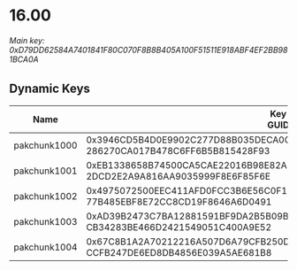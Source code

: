 # 16.00

###### *Main key: 0xD79DD62584A7401841F80C070F8B8B405A100F51511E918ABF4EF2BB981BCA0A*

## Dynamic Keys

| Name         | Key<br/>GUID                                                                                            |
|--------------|---------------------------------------------------------------------------------------------------------|
| pakchunk1000 | 0x3946CD5B4D0E9902C277D88B035DECA0C538C18B5DD114DCFA5124A0F76F1785<br/>286270CA017B478C6FF6B5B815428F93 |
| pakchunk1001 | 0xEB1338658B74500CA5CAE22016B98E82AE1F6151F60A113340D725F0A190174A<br/>2DCD2E2A9A816AA9035999F8E6F85F6E |
| pakchunk1002 | 0x4975072500EEC411AFD0FCC3B6E56C0F1372B9B1BFA601FDB3D14CBE2992D184<br/>77B485EBF8E72CC8CD19F8646A6D0491 |
| pakchunk1003 | 0xAD39B2473C7BA12881591BF9DA2B5B09B00594B232ED6E9D6680DC7F24CC9B2A<br/>CB34283BE466D2421549051C400A9E52 |
| pakchunk1004 | 0x67C8B1A2A70212216A507D6A79CFB250D4133F5F83D71423630E850E95106BD7<br/>CCFB247DE6ED8DB4856E039A5AE681B8 |
